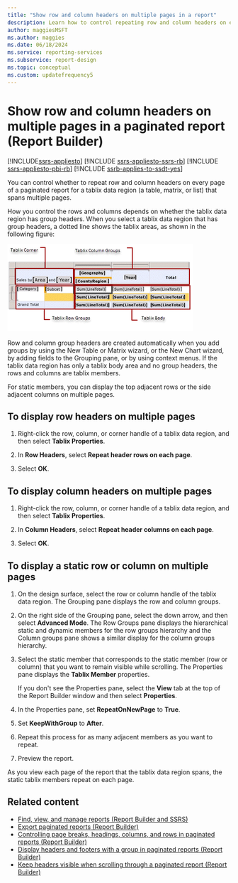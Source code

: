 ```yaml
---
title: "Show row and column headers on multiple pages in a report"
description: Learn how to control repeating row and column headers on every page of a paginated report for a tablix data region that spans multiple pages in Report Builder.
author: maggiesMSFT
ms.author: maggies
ms.date: 06/18/2024
ms.service: reporting-services
ms.subservice: report-design
ms.topic: conceptual
ms.custom: updatefrequency5
---
```


# Show row and column headers on multiple pages in a paginated report (Report Builder)

[!INCLUDE[ssrs-appliesto](../../includes/ssrs-appliesto.md)] [!INCLUDE [ssrs-appliesto-ssrs-rb](../../includes/ssrs-appliesto-ssrs-rb.md)] [!INCLUDE [ssrs-appliesto-pbi-rb](../../includes/ssrs-appliesto-pbi-rb.md)] [!INCLUDE [ssrb-applies-to-ssdt-yes](../../includes/ssrb-applies-to-ssdt-yes.md)]

You can control whether to repeat row and column headers on every page of a paginated report for a tablix data region (a table, matrix, or list) that spans multiple pages.

How you control the rows and columns depends on whether the tablix data region has group headers. When you select a tablix data region that has group headers, a dotted line shows the tablix areas, as shown in the following figure:

![Tablix data region areas](../../reporting-services/report-design/media/rs-tablixareas.gif "Tablix data region areas")

Row and column group headers are created automatically when you add groups by using the New Table or Matrix wizard, or the New Chart wizard, by adding fields to the Grouping pane, or by using context menus. If the tablix data region has only a tablix body area and no group headers, the rows and columns are tablix members.

For static members, you can display the top adjacent rows or the side adjacent columns on multiple pages.

## To display row headers on multiple pages

1. Right-click the row, column, or corner handle of a tablix data region, and then select **Tablix Properties**.

1. In **Row Headers**, select **Repeat header rows on each page**.

1. Select **OK**.

## To display column headers on multiple pages

1. Right-click the row, column, or corner handle of a tablix data region, and then select **Tablix Properties**.

1. In **Column Headers**, select **Repeat header columns on each page**.

1. Select **OK**.

## To display a static row or column on multiple pages

1. On the design surface, select the row or column handle of the tablix data region. The Grouping pane displays the row and column groups.

1. On the right side of the Grouping pane, select the down arrow, and then select **Advanced Mode**. The Row Groups pane displays the hierarchical static and dynamic members for the row groups hierarchy and the Column groups pane shows a similar display for the column groups hierarchy.

1. Select the static member that corresponds to the static member (row or column) that you want to remain visible while scrolling. The Properties pane displays the **Tablix Member** properties.

   If you don't see the Properties pane, select the **View** tab at the top of the Report Builder window and then select **Properties**.

1. In the Properties pane, set **RepeatOnNewPage** to **True**.

1. Set **KeepWithGroup** to **After**.

1. Repeat this process for as many adjacent members as you want to repeat.

1. Preview the report.

 As you view each page of the report that the tablix data region spans, the static tablix members repeat on each page.

## Related content

- [Find, view, and manage reports (Report Builder and SSRS)](../../reporting-services/report-builder/finding-viewing-and-managing-reports-report-builder-and-ssrs.md)
- [Export paginated reports (Report Builder)](../../reporting-services/report-builder/export-reports-report-builder-and-ssrs.md)
- [Controlling page breaks, headings, columns, and rows in paginated reports (Report Builder)](../../reporting-services/report-design/controlling-page-breaks-headings-columns-and-rows-report-builder-and-ssrs.md)
- [Display headers and footers with a group in paginated reports (Report Builder)](../../reporting-services/report-design/display-headers-and-footers-with-a-group-report-builder-and-ssrs.md)
- [Keep headers visible when scrolling through a paginated report (Report Builder)](../../reporting-services/report-design/keep-headers-visible-when-scrolling-through-a-report-report-builder-and-ssrs.md)
